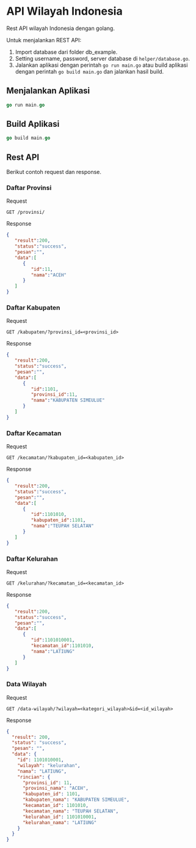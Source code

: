 # API Wilayah Indonesia

Rest API wilayah Indonesia dengan golang.

Untuk menjalankan REST API:

1. Import database dari folder db_example.
2. Setting username, password, server database di `helper/database.go`.
3. Jalankan aplikasi dengan perintah `go run main.go` atau build aplikasi dengan perintah `go build main.go` dan jalankan hasil build.

## Menjalankan Aplikasi

```go
go run main.go
```

## Build Aplikasi

```go
go build main.go
```

## Rest API

Berikut contoh request dan response.

### Daftar Provinsi

Request

`GET /provinsi/`

Response

```json
{
   "result":200,
   "status":"success",
   "pesan":"",
   "data":[
      {
         "id":11,
         "nama":"ACEH"
      }
   ]
}
```

### Daftar Kabupaten

Request

`GET /kabupaten/?provinsi_id=<provinsi_id>`

Response

```json
{
   "result":200,
   "status":"success",
   "pesan":"",
   "data":[
      {
         "id":1101,
         "provinsi_id":11,
         "nama":"KABUPATEN SIMEULUE"
      }
   ]
}
```

### Daftar Kecamatan

Request

`GET /kecamatan/?kabupaten_id=<kabupaten_id>`

Response

```json
{
   "result":200,
   "status":"success",
   "pesan":"",
   "data":[
      {
         "id":1101010,
         "kabupaten_id":1101,
         "nama":"TEUPAH SELATAN"
      }
   ]
}
```

### Daftar Kelurahan

Request

`GET /kelurahan/?kecamatan_id=<kecamatan_id>`

Response

```json
{
   "result":200,
   "status":"success",
   "pesan":"",
   "data":[
      {
         "id":1101010001,
         "kecamatan_id":1101010,
         "nama":"LATIUNG"
      }
   ]
}
```

### Data Wilayah

Request

`GET /data-wilayah/?wilayah=<kategori_wilayah>&id=<id_wilayah>`

Response

```json
{
  "result": 200,
  "status": "success",
  "pesan": "",
  "data": {
    "id": 1101010001,
    "wilayah": "kelurahan",
    "nama": "LATIUNG",
    "rincian": {
      "provinsi_id": 11,
      "provinsi_nama": "ACEH",
      "kabupaten_id": 1101,
      "kabupaten_nama": "KABUPATEN SIMEULUE",
      "kecamatan_id": 1101010,
      "kecamatan_nama": "TEUPAH SELATAN",
      "kelurahan_id": 1101010001,
      "kelurahan_nama": "LATIUNG"
    }
  }
}
```
